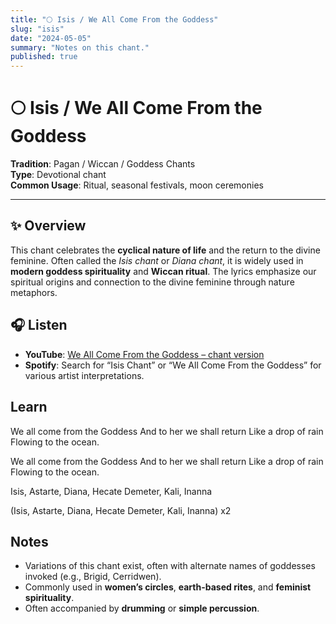 ```yaml
---
title: "🌕 Isis / We All Come From the Goddess"
slug: "isis"
date: "2024-05-05"
summary: "Notes on this chant."
published: true
---
```

# 🌕 Isis / We All Come From the Goddess

**Tradition**: Pagan / Wiccan / Goddess Chants  
**Type**: Devotional chant  
**Common Usage**: Ritual, seasonal festivals, moon ceremonies

---

## ✨ Overview

This chant celebrates the **cyclical nature of life** and the return to the divine feminine. Often called the *Isis chant* or *Diana chant*, it is widely used in **modern goddess spirituality** and **Wiccan ritual**. The lyrics emphasize our spiritual origins and connection to the divine feminine through nature metaphors.

## 🎧 Listen

- **YouTube**: [We All Come From the Goddess – chant version](https://www.youtube.com/watch?v=FEeTLopLkEo)
- **Spotify**: Search for “Isis Chant” or “We All Come From the Goddess” for various artist interpretations.

## Learn

We all come from the Goddess
And to her we shall return
Like a drop of rain
Flowing to the ocean.

We all come from the Goddess
And to her we shall return
Like a drop of rain
Flowing to the ocean.

Isis, Astarte, Diana, Hecate
Demeter, Kali, Inanna

(Isis, Astarte, Diana, Hecate
Demeter, Kali, Inanna) x2


## Notes

- Variations of this chant exist, often with alternate names of goddesses invoked (e.g., Brigid, Cerridwen).
- Commonly used in **women’s circles**, **earth-based rites**, and **feminist spirituality**.
- Often accompanied by **drumming** or **simple percussion**.
